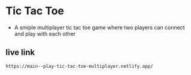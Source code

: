 # Tic Tac Toe 
 - A smiple multiplayer tic tac toe game where two players can connect and play with each other 

## live link 
    https://main--play-tic-tac-toe-multiplayer.netlify.app/ 
 